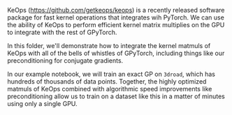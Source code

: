 KeOps (https://github.com/getkeops/keops) is a recently released software package for fast kernel operations that integrates wih PyTorch. We can use the ability of KeOps to perform efficient kernel matrix multiplies on the GPU to integrate with the rest of GPyTorch.

In this folder, we'll demonstrate how to integrate the kernel matmuls of KeOps with all of the bells of whistles of GPyTorch, including things like our preconditioning for conjugate gradients.

In our example notebook, we will train an exact GP on `3droad`, which has hundreds of thousands of data points. Together, the highly optimized matmuls of KeOps combined with algorithmic speed improvements like preconditioning allow us to train on a dataset like this in a matter of minutes using only a single GPU.

